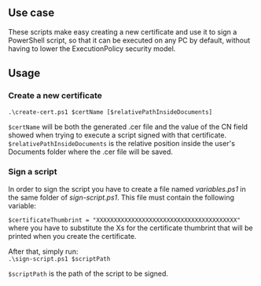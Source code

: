 ## Use case

These scripts make easy creating a new certificate and use it to sign a PowerShell script, so that it can be executed on any PC by default, without having to lower the ExecutionPolicy security model.

## Usage

### Create a new certificate

``.\create-cert.ps1 $certName [$relativePathInsideDocuments]``

``$certName`` will be both the generated .cer file and the value of the CN field showed when trying to execute a script signed with that certificate.  
``$relativePathInsideDocuments`` is the relative position inside the user's Documents folder where the .cer file will be saved.


### Sign a script
In order to sign the script you have to create a file named *variables.ps1* in the same folder of *sign-script.ps1*. This file must contain the following variable: 

``$certificateThumbrint = "XXXXXXXXXXXXXXXXXXXXXXXXXXXXXXXXXXXXXXXX"``  
where you have to substitute the Xs for the certificate thumbrint that will be printed when you create the certificate.  

After that, simply run:  
``.\sign-script.ps1 $scriptPath``  

``$scriptPath`` is the path of the script to be signed.


